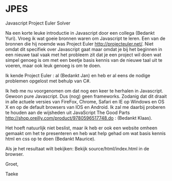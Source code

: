 JPES
====

Javascript Project Euler Solver

Na een korte leuke introductie in Javascript door een collega (Bedankt Yuri). Vroeg ik wat goeie bronnen waren om Javascript te leren. Een van de bronnen die hij noemde was Project Euler http://projecteuler.net/. Niet omdat dit specifiek over Javascript gaat maar omdat je bij het beginnen in een nieuwe taal vaak met het probleem zit dat je een project wil doen wat simpel genoeg is om met een beetje basis kennis van de nieuwe taal uit te voeren, maar ook leuk genoeg is om te doen.

Ik kende Project Euler : al (Bedankt Jan) en heb er al eens de nodige problemen opgelost met behulp van C#. 

Ik heb me nu voorgenomen om dat nog een keer te herhalen in Javascript. Gewoon pure Javascript. Dus (nog) geen frameworks. Zodanig dat dit draait in alle actuele versies van FireFox, Chrome, Safari en IE op Windows en OS X en op de default browsers van IOS en Android. Ik zal me daarbij proberen te houden aan de wijsheden uit JavaScript The Good Parts http://shop.oreilly.com/product/9780596517748.do : (Bedankt Klaas). 

Het hoeft natuurlijk niet beslist, maar ik heb er ook een website omheen gemaakt om het te presenteren en heb wat help gehad om wat basis kennis html en css op te doen (Bedankt Maurice).

Als je het resultaat wilt bekijken: Bekijk source/html/index.html in de browser.

Groet,

Taeke
